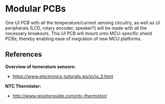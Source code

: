 # Modular PCBs

One _UI PCB_ with all the temperature/current sensing circuitry, as well as UI peripherals (LCD, rotary encoder, speaker?) will be made with all the necessary breakouts. 
This _UI PCB_ will mount onto MCU-specific shield PCBs; thereby enabling ease of inegration of new MCU platforms.

## References
__Overview of temerature sensors:__
- https://www.electronics-tutorials.ws/io/io_3.html

__NTC Thermistor:__
- http://www.resistorguide.com/ntc-thermistor/

